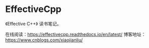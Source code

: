 # EffectiveCpp

《Effective C++》 读书笔记。

在线阅读：https://effectivecpp.readthedocs.io/en/latest/
博客地址：https://www.cnblogs.com/xiaojianliu/

